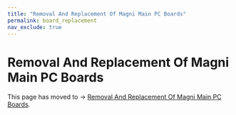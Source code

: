 ```yaml
---
title: "Removal And Replacement Of Magni Main PC Boards"
permalink: board_replacement
nav_exclude: true
---
```


# Removal And Replacement Of Magni Main PC Boards

This page has moved to -> [Removal And Replacement Of Magni Main PC Boards](noetic_magnisilver_mcb#removal-and-replacement-of-magni-main-pc-boards).